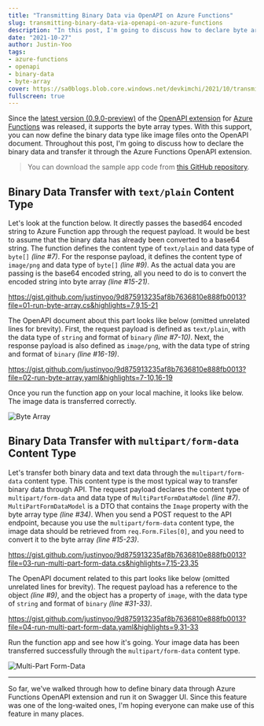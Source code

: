 ```yaml
---
title: "Transmitting Binary Data via OpenAPI on Azure Functions"
slug: transmitting-binary-data-via-openapi-on-azure-functions
description: "In this post, I'm going to discuss how to declare byte array data type to transfer binary data through Azure Functions OpenAPI extension."
date: "2021-10-27"
author: Justin-Yoo
tags:
- azure-functions
- openapi
- binary-data
- byte-array
cover: https://sa0blogs.blob.core.windows.net/devkimchi/2021/10/transmitting-binary-data-via-openapi-on-azure-functions-00.png
fullscreen: true
---
```


Since the [latest version (0.9.0-preview)][az fncapp openapi nuget] of the [OpenAPI extension][az fncapp openapi] for [Azure Functions][az fncapp] was released, it supports the byte array types. With this support, you can now define the binary data type like image files onto the OpenAPI document. Throughout this post, I'm going to discuss how to declare the binary data and transfer it through the Azure Functions OpenAPI extension.

> You can download the sample app code from [this GitHub repository][gh sample].


## Binary Data Transfer with `text/plain` Content Type ##

Let's look at the function below. It directly passes the based64 encoded string to Azure Function app through the request payload. It would be best to assume that the binary data has already been converted to a base64 string. The function defines the content type of `text/plain` and data type of `byte[]` *(line #7)*. For the response payload, it defines the content type of `image/png` and data type of `byte[]` *(line #9)*. As the actual data you are passing is the base64 encoded string, all you need to do is to convert the encoded string into byte array *(line #15-21)*.

https://gist.github.com/justinyoo/9d875913235af8b7636810e888fb0013?file=01-run-byte-array.cs&highlights=7,9,15-21

The OpenAPI document about this part looks like below (omitted unrelated lines for brevity). First, the request payload is defined as `text/plain`, with the data type of `string` and format of `binary` *(line #7-10)*. Next, the response payload is also defined as `image/png`, with the data type of string and format of `binary` *(line #16-19)*.

https://gist.github.com/justinyoo/9d875913235af8b7636810e888fb0013?file=02-run-byte-array.yaml&highlights=7-10,16-19

Once you run the function app on your local machine, it looks like below. The image data is transferred correctly.

![Byte Array][image-01]


## Binary Data Transfer with `multipart/form-data` Content Type ##

Let's transfer both binary data and text data through the `multipart/form-data` content type. This content type is the most typical way to transfer binary data through API. The request payload declares the content type of `multipart/form-data` and data type of `MultiPartFormDataModel` *(line #7)*. `MultiPartFormDataModel` is a DTO that contains the `Image` property with the byte array type *(line #34)*. When you send a POST request to the API endpoint, because you use the `multipart/form-data` content type, the image data should be retrieved from `req.Form.Files[0]`, and you need to convert it to the byte array *(line #15-23)*.

https://gist.github.com/justinyoo/9d875913235af8b7636810e888fb0013?file=03-run-multi-part-form-data.cs&highlights=7,15-23,35

The OpenAPI document related to this part looks like below (omitted unrelated lines for brevity). The request payload has a reference to the object *(line #9)*, and the object has a property of `image`, with the data type of `string` and format of `binary` *(line #31-33)*.

https://gist.github.com/justinyoo/9d875913235af8b7636810e888fb0013?file=04-run-multi-part-form-data.yaml&highlights=9,31-33

Run the function app and see how it's going. Your image data has been transferred successfully through the `multipart/form-data` content type.

![Multi-Part Form-Data][image-02]

---

So far, we've walked through how to define binary data through Azure Functions OpenAPI extension and run it on Swagger UI. Since this feature was one of the long-waited ones, I'm hoping everyone can make use of this feature in many places.


[image-01]: https://sa0blogs.blob.core.windows.net/devkimchi/2021/10/transmitting-binary-data-via-openapi-on-azure-functions-01.png
[image-02]: https://sa0blogs.blob.core.windows.net/devkimchi/2021/10/transmitting-binary-data-via-openapi-on-azure-functions-02.png


[gh sample]: https://github.com/devkimchi/azure-functions-binary-data-via-swagger-ui

[az fncapp]: https://docs.microsoft.com/azure/azure-functions/functions-overview?WT.mc_id=dotnet-47576-juyoo
[az fncapp openapi]: https://aka.ms/azfunc-openapi
[az fncapp openapi nuget]: https://www.nuget.org/packages/Microsoft.Azure.WebJobs.Extensions.OpenApi
